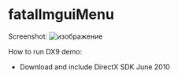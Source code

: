 # fatalImguiMenu
Screenshot:
![изображение](https://github.com/user-attachments/assets/a6986541-9023-4ceb-84f2-d7115391dbb5)

How to run DX9 demo:
- Download and include DirectX SDK June 2010
